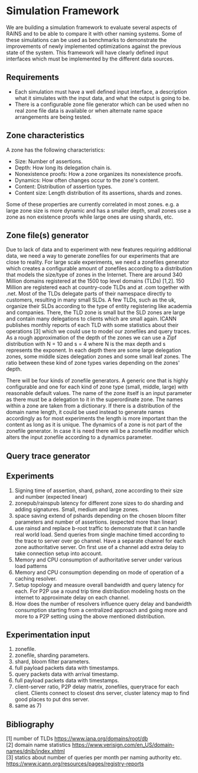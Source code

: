 # Simulation Framework

We are building a simulation framework to evaluate several aspects of RAINS and
to be able to compare it with other naming systems. Some of these simulations
can be used as benchmarks to demonstrate the improvements of newly implemented
optimizations against the previous state of the system. This framework will have
clearly defined input interfaces which must be implemented by the different data
sources.

## Requirements

- Each simulation must have a well defined input interface, a description what
  it simulates with the input data, and what the output is going to be.
- There is a configurable zone file generator which can be used when no real
  zone file data is available or when alternate name space arrangements are
  being tested.

## Zone characteristics

A zone has the following characteristics:

- Size: Number of assertions.
- Depth: How long its delegation chain is.
- Nonexistence proofs: How a zone organizes its nonexistence proofs.
- Dynamics: How often changes occur to the zone's content.
- Content: Distribution of assertion types.
- Content size: Length distribution of its assertions, shards and zones.

Some of these properties are currently correlated in most zones. e.g. a large
zone size is more dynamic and has a smaller depth, small zones use a zone as non
existence proofs while large ones are using shards, etc.

## Zone file(s) generator

Due to lack of data and to experiment with new features requiring additional
data, we need a way to generate zonefiles for our experiments that are close to
reality. For large scale experiments, we need a zonefiles generator which
creates a configurable amount of zonefiles according to a distribution that
models the size/type of zones in the Internet. There are around 340 Million
domains registered at the 1500 top level domains (TLDs) [1,2]. 150 Million are
registered each at country-code TLDs and at .com together with .net. Most of the
TLDs delegate parts of their namespace directly to customers, resulting in many
small SLDs. A few TLDs, such as the uk, organize their SLDs according to the
type of entity registering like academia and companies. There, the TLD zone is
small but the SLD zones are large and contain many delegations to clients which
are small again. ICANN publishes monthly reports of each TLD with some
statistics about their operations [3] which we could use to model our zonefiles
and query traces. As a rough approximation of the depth of the zones we can use
a Zipf distribution with N = 10 and s = 4 where N is the max depth and s
represents the exponent. In each depth there are some large delegation zones,
some middle sizes delegation zones and some small leaf zones. The ratio between
these kind of zone types varies depending on the zones' depth.

There will be four kinds of zonefile generators. A generic one that is highly
configurable and one for each kind of zone type (small, middle, large) with
reasonable default values. The name of the zone itself is an input parameter as
there must be a delegation to it in the superordinate zone. The names within a
zone are taken from a dictionary. If there is a distribution of the domain name
length, it could be used instead to generate names accordingly as for most
experiments the length is more important than the content as long as it is
unique. The dynamics of a zone is not part of the zonefile generator. In case it
is need there will be a zonefile modifier which alters the input zonefile
according to a dynamics parameter.

## Query trace generator

## Experiments

1) Signing time of assertion, shard, pshard, zone according to their size and
   number (expected linear)
2) zonepub/rainspub latency for different zone sizes to do sharding and adding
   signatures. Small, medium and large zones.
3) space saving extend of pshards depending on the chosen bloom filter
   parameters and number of assertions. (expected more than linear)
4) use rainsd and replace b-root traffic to demonstrate that it can handle real
   world load. Send queries from single machine timed according to the trace to
   server over go channel. Have a separate channel for each zone authoritative
   server. On first use of a channel add extra delay to take connection setup
   into account.
5) Memory and CPU consumption of authoritative server under various load
   patterns
6) Memory and CPU consumption depending on mode of operation of a caching
   resolver.
7) Setup topology and measure overall bandwidth and query latency for each. For
   P2P use a round trip time distribution modeling hosts on the internet to
   approximate delay on each channel.
8) How does the number of resolvers influence query delay and bandwidth
   consumption starting from a centralized approach and going more and more to
   a P2P setting using the above mentioned distribution.

## Experimentation input

1) zonefile.
2) zonefile, sharding parameters.
3) shard, bloom filter parameters.
4) full payload packets data with timestamps.
5) query packets data with arrival timestamp.
6) full payload packets data with timestamps.
7) client-server ratio, P2P delay matrix, zonefiles, querytrace for each client.
   Clients connect to closest dns server, cluster latency map to find good
   places to put dns server.
8) same as 7)

## Bibliography
[1] number of TLDs https://www.iana.org/domains/root/db  
[2] domain name statistics https://www.verisign.com/en_US/domain-names/dnib/index.xhtml  
[3] statics about number of queries per month per naming authority etc. https://www.icann.org/resources/pages/registry-reports  
